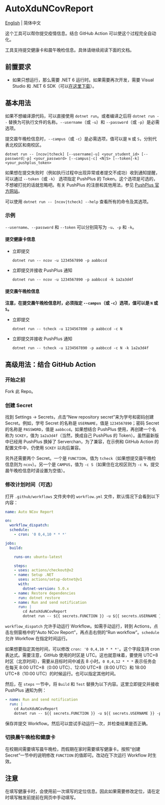 # AutoXduNCovReport

[English](./README.md) | 简体中文

这个工具可以帮你提交疫情信息。结合 GitHub Action 可以使这个过程完全自动化。

工具支持提交健康卡和晨午晚检信息。具体请继续阅读下面的文档。

## 前置要求

- 如果只想运行，那么需要 .NET 6 运行时。如果需要再次开发，需要 Visual Studio 和 .NET 6 SDK（可以[在这里下载](https://dotnet.microsoft.com/download/dotnet)）。

## 基本用法

如果不想编译源代码，可以直接使用 `dotnet run`。或者编译之后将 `dotnet run --` 替换为可执行文件的名称。`--username`（或 `-u`）和 `--password`（或 `-p`）是必需选项。

提交晨午晚检信息时，`--campus`（或 `-c`）是必需选项，值可以是 `N` 或 `S`，分别代表北校区和南校区。

`dotnet run -- [ncov|tcheck] [--username|-u] <your_student_id> [--password|-p] <your_password> [--campus|-c] <N|S> [--token|-k] <your_pushplus_token>`

如果想在提交失败时（例如执行过程中出现异常或者提交不成功）收到通知提醒，可以通过 `--token`（或 `-k`） 选项指定 PushPlus 的 Token。这个选项是可选的，不想被打扰的话就忽略吧。有关 PushPlus 的注册和其他用法，参见 [PushPlus 官方网站](https://www.pushplus.plus/)。

可以使用 `dotnet run -- [ncov|tcheck] --help` 查看所有的命令及其选项。

### 示例

`--username`、`--password` 和 `--token` 可以分别简写为 `-u`、`-p` 和 `-k`。

#### 提交健康卡信息

- 立即提交

  `dotnet run -- ncov -u 1234567890 -p aabbccd`

- 立即提交并接收 PushPlus 通知

  `dotnet run -- ncov -u 1234567890 -p aabbccd -k 1a2a3d4f`

#### 提交晨午晚检信息

**注意，在提交晨午晚检信息时，必须指定 `--campus`（或 `-c`）选项，值可以是 `N` 或 `S`。**

- 立即提交

  `dotnet run -- tcheck -u 1234567890 -p aabbccd -c N`

- 立即提交并接收 PushPlus 通知

  `dotnet run -- tcheck -u 1234567890 -p aabbccd -c N -k 1a2a3d4f`

## 高级用法：结合 GitHub Action

### 开始之前

Fork 此 Repo。

### 创建 Secret

找到 Settings → Secrets，点击“New repository secret”来为学号和密码创建 Secret。例如，学号 Secret 的名称是 `USERNAME`，值是 `1234567890`；密码 Secret 的名称是 `PASSWORD`，值是 `aabbccd`。如果想结合 PushPlus 使用，再创建一个名称为 `SCKEY`，值为 `1a2a3d4f`（当然，换成自己 PushPlus 的 Token）。虽然最新版中已经用 PushPlus 换掉了 Serverchan，为了兼容，在示例和 GitHub Action 的配置文件中，仍使用 `SCKEY` 以向后兼容。

另外还需要两个 Secret。一个是 `FUNCTION`，值为 `tcheck`（如果想提交晨午晚检信息则为 `ncov`）。另一个是 `CAMPUS`，值为 `-c S`（如果住在北校区则为 `-c N`，提交晨午晚检信息时请设置为空值）。

### 修改计划时间（可选）

打开 `.github/workflows` 文件夹中的 `workflow.yml` 文件，默认情况下会看到以下内容：

```yaml
name: Auto NCov Report

on:
  workflow_dispatch:
  schedule:
    - cron: '0 0,4,10 * * *'

jobs:
  build:

    runs-on: ubuntu-latest

    steps:
    - uses: actions/checkout@v2
    - name: Setup .NET
      uses: actions/setup-dotnet@v1
      with:
        dotnet-version: 5.0.x
    - name: Restore dependencies
      run: dotnet restore
    - name: Run and send notification
      run: |
        cd AutoXduNCovReport
        dotnet run -- ${{ secrets.FUNCTION }} -u ${{ secrets.USERNAME }} -p "${{ secrets.PASSWORD }}" ${{ secrets.CAMPUS }} -k ${{ secrets.SCKEY }}
```

`workflow_dispatch` 允许手动运行 Workflow。如需手动运行，转到 Actions，点击左侧窗格中的“Auto NCov Report”，再点击右侧的“Run workflow”。`schedule` 允许 Workflow 在指定时间运行。

如果想要指定其他时间，可以修改 `cron: '0 0,4,10 * * *'`。这个字段支持 cron 表达式。需要注意，GitHub 使用的时区是 UTC。这也就意味着，要使用 UTC+8 时区（北京时间），需要从目标时间中减去 8 小时。`0 0,4,12 * * *` 表示任务会在每天 8:00 UTC+8（0:00 UTC）、12:00 UTC+8（8:00 UTC）和 18:00 UTC+8（10:00 UTC）的时候运行。也可以指定其他时间。

然后，在 `steps` 一节中，将 `Build` 和 `Test` 替换为以下内容。这里立即提交并接收 PushPlus 通知为例：

```yaml
- name: Run and send notification
  run: |
    cd AutoXduNCovReport
    dotnet run -- ${{ secrets.FUNCTION }} -u ${{ secrets.USERNAME }} -p ${{ secrets.PASSWORD }} ${{ secrets.CAMPUS}} -k ${{ secrets.SCKEY }}
```

保存并提交 Workflow。然后可以尝试手动运行一次，并检查结果是否正确。

### 切换晨午晚检和健康卡

在校期间需要填写晨午晚检，而假期在家时需要填写健康卡。按照“创建 Secret”一节中的说明修改 `FUNCTION` 的值即可。改动在下次运行 Workflow 时生效。

## 注意

在填写健康卡时，会使用前一次填写的定位信息。因此如果需要修改定位，请在定时填写触发前提前在网页中手动填写。
